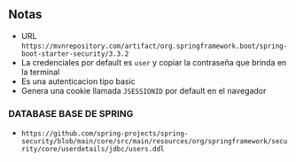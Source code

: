 ## Notas

- URL `https://mvnrepository.com/artifact/org.springframework.boot/spring-boot-starter-security/3.3.2`
- La credenciales por default es `user` y copiar la contraseña que brinda en la terminal
- Es una autenticacion tipo basic
- Genera una cookie llamada `JSESSIONID` por default en el navegador

### DATABASE BASE DE SPRING
- `https://github.com/spring-projects/spring-security/blob/main/core/src/main/resources/org/springframework/security/core/userdetails/jdbc/users.ddl`